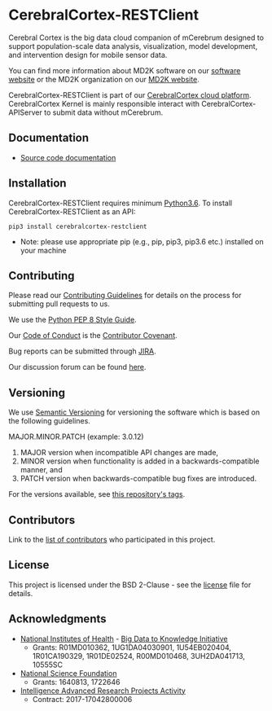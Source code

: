 # CerebralCortex-RESTClient
Cerebral Cortex is the big data cloud companion of mCerebrum designed to support population-scale data analysis, visualization, model development, and intervention design for mobile sensor data.

You can find more information about MD2K software on our [software website](https://md2k.org/software) or the MD2K organization on our [MD2K website](https://md2k.org/).

CerebralCortex-RESTClient is part of our [CerebralCortex cloud platform](https://github.com/MD2Korg/CerebralCortex). CerebralCortex Kernel is mainly responsible interact with CerebralCortex-APIServer to submit data without mCerebrum. 

## Documentation

- [Source code documentation](https://cerebralcortex-restclient.readthedocs.io/en/latest/)

## Installation
CerebralCortex-RESTClient requires minimum [Python3.6](https://www.python.org/downloads/release/python-360/). To install CerebralCortex-RESTClient as an API:

```pip3 install cerebralcortex-restclient```

- Note: please use appropriate pip (e.g., pip, pip3, pip3.6 etc.) installed on your machine 

  

## Contributing
Please read our [Contributing Guidelines](https://md2k.org/contributing/contributing-guidelines.html) for details on the process for submitting pull requests to us.

We use the [Python PEP 8 Style Guide](https://www.python.org/dev/peps/pep-0008/).

Our [Code of Conduct](https://md2k.org/contributing/code-of-conduct.html) is the [Contributor Covenant](https://www.contributor-covenant.org/).

Bug reports can be submitted through [JIRA](https://md2korg.atlassian.net/secure/Dashboard.jspa).

Our discussion forum can be found [here](https://discuss.md2k.org/).

## Versioning

We use [Semantic Versioning](https://semver.org/) for versioning the software which is based on the following guidelines.

MAJOR.MINOR.PATCH (example: 3.0.12)

  1. MAJOR version when incompatible API changes are made,
  2. MINOR version when functionality is added in a backwards-compatible manner, and
  3. PATCH version when backwards-compatible bug fixes are introduced.

For the versions available, see [this repository's tags](https://github.com/MD2Korg/CerebralCortex/tags).

## Contributors

Link to the [list of contributors](https://github.com/MD2Korg/CerebralCortex-Kernel/graphs/contributors) who participated in this project.

## License

This project is licensed under the BSD 2-Clause - see the [license](https://md2k.org/software-under-the-hood/software-uth-license) file for details.

## Acknowledgments

* [National Institutes of Health](https://www.nih.gov/) - [Big Data to Knowledge Initiative](https://datascience.nih.gov/bd2k)
  * Grants: R01MD010362, 1UG1DA04030901, 1U54EB020404, 1R01CA190329, 1R01DE02524, R00MD010468, 3UH2DA041713, 10555SC
* [National Science Foundation](https://www.nsf.gov/)
  * Grants: 1640813, 1722646
* [Intelligence Advanced Research Projects Activity](https://www.iarpa.gov/)
  * Contract: 2017-17042800006